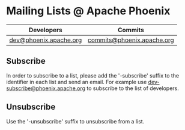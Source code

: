 <!--
  Licensed under the Apache License, Version 2.0 (the "License");
  you may not use this file except in compliance with the License.
  You may obtain a copy of the License at

      http://www.apache.org/licenses/LICENSE-2.0

  Unless required by applicable law or agreed to in writing, software
  distributed under the License is distributed on an "AS IS" BASIS,
  WITHOUT WARRANTIES OR CONDITIONS OF ANY KIND, either express or implied.
  See the License for the specific language governing permissions and
  limitations under the License.
-->
# Mailing Lists @ Apache Phoenix

| Developers                       | Commits                               |
| -------------------------------- | --------------------------------------|
| dev@phoenix.apache.org    | commits@phoenix.apache.org     |

## Subscribe

In order to subscribe to a list, please add the '-subscribe' suffix to the identifier in each list and send an email. 
For example use dev-subscribe@phoenix.apache.org to subscribe to the list of developers.

## Unsubscribe
Use the '-unsubscribe' suffix to unsubscribe from a list.
